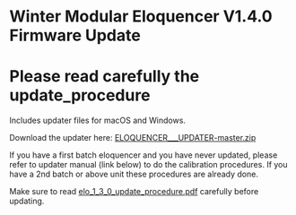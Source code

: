# Winter Modular Eloquencer V1.4.0 Firmware Update
# Please read carefully the update_procedure


Includes updater files for macOS and Windows.

Download the updater here: [ELOQUENCER___UPDATER-master.zip](https://github.com/enoughframes/ELOQUENCER___UPDATER/archive/master.zip)

If you have a first batch eloquencer and you have never updated, please refer to updater manual (link below) to do the calibration procedures. If you have a 2nd batch or above unit these procedures are already done.

Make sure to read [elo_1_3_0_update_procedure.pdf](https://github.com/enoughframes/ELOQUENCER___UPDATER/blob/master/elo_1.3.0_update_procedure.pdf) carefully before updating.

